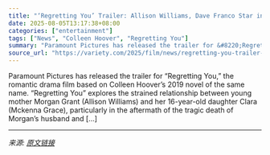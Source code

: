 ```yaml
---
title: "‘Regretting You’ Trailer: Allison Williams, Dave Franco Star in New Colleen Hoover Adaptation Following ‘It Ends With Us’"
date: 2025-08-05T13:17:38+08:00
categories: ["entertainment"]
tags: ["News", "Colleen Hoover", "Regretting You"]
summary: "Paramount Pictures has released the trailer for &#8220;Regretting You,&#8221; the romantic drama film based on Colleen Hoover&#8217;s 2019 novel of the same name. &#8220;Regretting You&#8221; explores"
source_url: "https://variety.com/2025/film/news/regretting-you-trailer-colleen-hoover-1236478161/"
---
```


Paramount Pictures has released the trailer for &#8220;Regretting You,&#8221; the romantic drama film based on Colleen Hoover&#8217;s 2019 novel of the same name. &#8220;Regretting You&#8221; explores the strained relationship between young mother Morgan Grant (Allison Williams) and her 16-year-old daughter Clara (Mckenna Grace), particularly in the aftermath of the tragic death of Morgan&#8217;s husband and [&#8230;]

---

*来源: [原文链接](https://variety.com/2025/film/news/regretting-you-trailer-colleen-hoover-1236478161/)*
